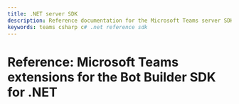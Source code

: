 ```yaml
---
title: .NET server SDK
description: Reference documentation for the Microsoft Teams server SDK for .NET and C#
keywords: teams csharp c# .net reference sdk
---
```


# Reference: Microsoft Teams extensions for the Bot Builder SDK for .NET
